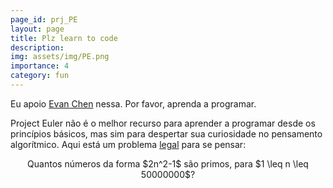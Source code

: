 ```yaml
---
page_id: prj_PE
layout: page
title: Plz learn to code
description:
img: assets/img/PE.png
importance: 4
category: fun
---
```


Eu apoio [Evan Chen](https://web.evanchen.cc/techspeech.html) nessa. Por favor, aprenda a programar.

Project Euler não é o melhor recurso para aprender a programar desde os princípios básicos, mas sim para despertar sua curiosidade no pensamento algorítmico. Aqui está um problema [legal](https://projecteuler.net/problem=216) para se pensar:

<p style="text-align: center;">
Quantos números da forma $2n^2-1$ são primos, para $1 \leq n \leq 50000000$?
</p>
